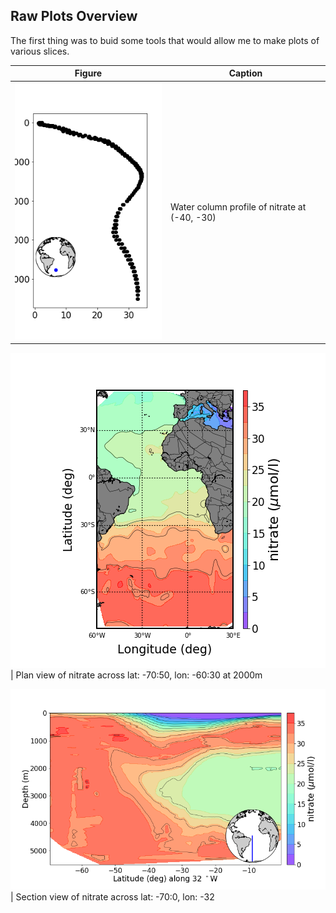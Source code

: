 
## Raw Plots Overview
The first thing was to buid some tools that would allow me to make plots of various slices. 

Figure | Caption
------------ | -------------
![profile of nitrate](https://github.com/jordanplanders/Thinkful/blob/master/Capstone%20Project/demo_plots/nitrate_column_40s30w.png) | Water column profile of nitrate at (-40, -30)

![plan of nitrate](https://github.com/jordanplanders/Thinkful/blob/master/Capstone%20Project/demo_plots/nitrate_plan_70s-50n_60w-30e_2000m.png)| Plan view of nitrate across lat: -70:50, lon: -60:30 at 2000m 

![section of nitrate](https://github.com/jordanplanders/Thinkful/blob/master/Capstone%20Project/demo_plots/nitrate_section_70-0s32w.png)| Section view of nitrate across lat: -70:0, lon: -32 
